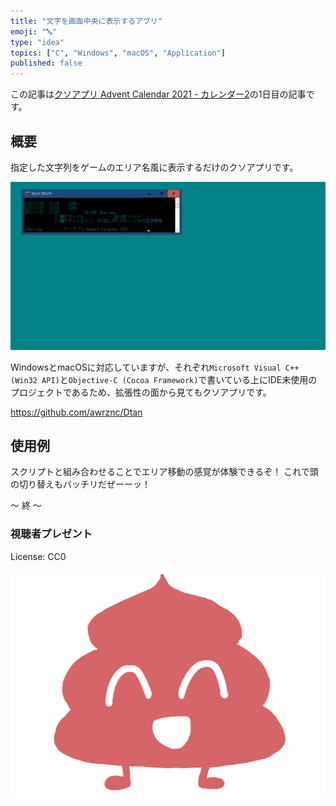 ```yaml
---
title: "文字を画面中央に表示するアプリ"
emoji: "🔤"
type: "idea"
topics: ["C", "Windows", "macOS", "Application"]
published: false
---
```


この記事は[クソアプリ Advent Calendar 2021 - カレンダー2](https://qiita.com/advent-calendar/2021/kuso-app)の1日目の記事です。


## 概要

指定した文字列をゲームのエリア名風に表示するだけのクソアプリです。

![kuso_app_ac_2021.gif](/images/0d85576275f360/kuso_app_ac_2021.gif)

WindowsとmacOSに対応していますが、それぞれ`Microsoft Visual C++ (Win32 API)`と`Objective-C (Cocoa Framework)`で書いている上にIDE未使用のプロジェクトであるため、拡張性の面から見てもクソアプリです。

https://github.com/awrznc/Dtan


## 使用例

スクリプトと組み合わせることでエリア移動の感覚が体験できるぞ！
これで頭の切り替えもバッチリだぜーーッ！

〜 終 〜


### 視聴者プレゼント

License: CC0

![unchi.png](/images/0d85576275f360/unchi.png)
